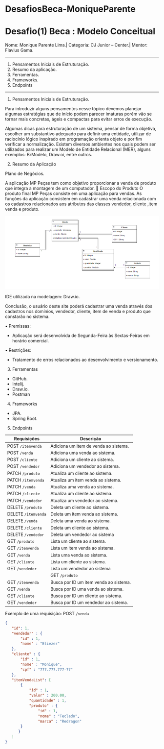 # DesafiosBeca-MoniqueParente

# Desafio(1) Beca : Modelo Conceitual

Nome: Monique Parente Lima.|
Categoria: CJ Junior – Center.| 
Mentor: Flavius Gama.
______________________________________________________________________________________________________________________________________________________________________________
1.	Pensamentos Iniciais de Estruturação.
2.	Resumo da aplicação.
3.	Ferramentas.
4.	Frameworks.
5. Endpoints
______________________________________________________________________________________________________________________________________________________________________________
1.	Pensamentos Iniciais de Estruturação.

Para introduzir alguns pensamentos nesse tópico devemos planejar algumas estratégias que de início podem parecer imaturas porém vão se tornar mais concretas, ágeis e compactas para evitar erros de execução.  

Algumas dicas para estruturação de um sistema, pensar de forma objetiva, escolher um substantivo adequado para definir uma entidade, utilizar de raciocínio lógico inspirado em programação orienta objeto e por fim verificar a normalização. Existem diversos ambientes nos quais podem ser utilizados para realizar um Modelo de Entidade Relacional (MER), alguns exemplos: BrModelo, Draw.oi, entre outros.

2.	Resumo da Aplicação

Plano de Negócios.

A aplicação MP Peças tem como objetivo proporcionar a venda de produto que integra a montagem de um computador.
	Escopo do Produto
O produto final MP Peças consiste em uma aplicação para vendas.
As funções da aplicação consistem em cadastrar uma venda relacionada com os cadastros relacionados aos atributos das classes vendedor, cliente ,item venda e produto.   

![DIAGRAMACONCEITUALOFICIAL.PNG](DIAGRAMACONCEITUALOFICIAL.PNG)
 
 IDE utilizada na modelagem: Draw.io.

Conclusão, o usuário deste site poderá cadastrar uma venda através dos cadastros nos domínios, vendedor, cliente, item de venda e produto que constarão no sistema.

  •	Premissas: 
- Aplicação será desenvolvida de Segunda-Feira às Sextas-Feiras em horário comercial.

 •	Restrições:
- Tratamento de erros relacionados ao desenvolvimento e versionamento.

3.	Ferramentas
- GitHub.
- Intelij.
- Draw.io.
- Postman

4.	Frameworks
- JPA.
- Spring Boot.

5. Endpoints
 
|Requisições          | Descrição                                |
|---------------------|------------------------------------------|
| POST `/itemvenda`   | Adiciona um item de venda ao sistema.    |
| POST `/venda`       | Adiciona uma venda ao sistema.           |
| POST `/cliente`     | Adiciona um cliente ao sistema.          |
| POST `/vendedor`    | Adiciona um vendedor ao sistema.         |
| PATCH `/produto`    | Atualiza um cliente ao sistema.          |  
| PATCH `/itemvenda`  | Atualiza um item venda ao sistema.       |
| PATCH `/venda`      | Atualiza uma venda ao sistema.           |
| PATCH `/cliente`    | Atualiza um cliente ao sistema.          |
| PATCH `/vendedor`   | Atualiza um vendedor ao sistema.         |
| DELETE `/produto`   | Deleta um cliente ao sistema.            |
| DELETE `/itemvenda` | Deleta um item venda ao sistema.         | 
| DELETE `/venda`     | Deleta uma venda ao sistema.             |
| DELETE `/cliente`   | Deleta um cliente ao sistema.            | 
| DELETE `/vendedor`  | Deleta um vendedor ao sistema            |
| GET `/produto`      | Lista um cliente ao sistema.             |
| GET `/itemvenda`    | Lista um item venda ao sistema.          |
| GET `/venda`        | Lista uma venda ao sistema.              |
| GET `/cliente`      | Lista um cliente ao sistema.             |
| GET `/vendedor`     | Lista um vendedor ao sistema             |
||GET `/produto`      | Busca por ID um cliente ao sistema.      |
| GET `/itemvenda`    | Busca por ID um item venda ao sistema.   |
| GET `/venda`        | Busca por ID uma venda ao sistema.       |
| GET `/cliente`      | Busca por ID um cliente ao sistema.      |
| GET `/vendedor`     | Busca por ID um vendedor ao sistema.     | 
 
 Exemplo de uma requisição:
 POST `/venda`  
 ```json
 {
    "id": 1,
    "vendedor" : {
        "id" : 1,
        "nome" : "Eliezer"
    },
    "cliente" : {
        "id" : 1,
        "nome" : "Monique",
        "cpf" : "777.777.777-77"
    },
    "itemVendaList": [
        {
            "id" : 1,
            "valor" : 200.00,
            "quantidade" : 1,
            "produto" : {
                "id" : 1,
                "nome" : "Teclado",
                "marca" : "Redragon"
        }
       }
    ]
}
``` 
 
 
 


